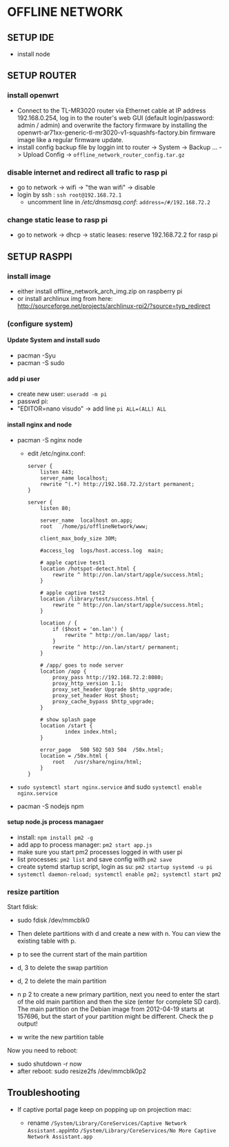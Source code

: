 # OFFLINE NETWORK

## SETUP IDE

* install node


## SETUP ROUTER

### install openwrt

* Connect to the TL-MR3020 router via Ethernet cable at IP address 192.168.0.254, log in to the router's web GUI (default login/password: admin / admin) and overwrite the factory firmware by installing the openwrt-ar71xx-generic-tl-mr3020-v1-squashfs-factory.bin firmware image like a regular firmware update.
* install config backup file by loggin int to router -> System -> Backup ... -> Upload Config -> `offline_network_router_config.tar.gz`

### disable internet and redirect all trafic to rasp pi

* go to network -> wifi -> "the wan wifi" -> disable
* login by ssh : `ssh root@192.168.72.1`
  * uncomment line in */etc/dnsmasq.conf*: `address=/#/192.168.72.2`

### change static lease to rasp pi

* go to network -> dhcp -> static leases: reserve 192.168.72.2 for rasp pi

## SETUP RASPPI

### install image

* either install offline_network_arch_img.zip on raspberry pi
* or install archlinux img from here: <http://sourceforge.net/projects/archlinux-rpi2/?source=typ_redirect>

### (configure system)

#### Update System and install sudo

* pacman -Syu
* pacman -S sudo

#### add pi user

* create new user: `useradd -m pi`
* passwd pi: 
* "EDITOR=nano visudo" -> add line `pi ALL=(ALL) ALL`

#### install nginx and node

* pacman -S nginx node
  * edit /etc/nginx.conf:

      ```
      server {
          listen 443;
          server_name localhost;
          rewrite ^(.*) http://192.168.72.2/start permanent;
      }

      server {
          listen 80;

          server_name  localhost on.app;
          root   /home/pi/offlineNetwork/www;

          client_max_body_size 30M;

          #access_log  logs/host.access.log  main;
          
          # apple captive test1
          location /hotspot-detect.html {
              rewrite ^ http://on.lan/start/apple/success.html;
          }

          # apple captive test2
          location /library/test/success.html {
              rewrite ^ http://on.lan/start/apple/success.html;
          }

          location / {
              if ($host = 'on.lan') {
                  rewrite ^ http://on.lan/app/ last;
              }
              rewrite ^ http://on.lan/start/ permanent;
          }

    	  # /app/ goes to node server
          location /app {
              proxy_pass http://192.168.72.2:8080;
              proxy_http_version 1.1;
              proxy_set_header Upgrade $http_upgrade;        
              proxy_set_header Host $host;
              proxy_cache_bypass $http_upgrade;
          }

          # show splash page
          location /start {
                  index index.html;
          }

          error_page   500 502 503 504  /50x.html;
          location = /50x.html {
              root   /usr/share/nginx/html;
          }
      }
      ```
* `sudo systemctl start nginx.service` and sudo `systemctl enable nginx.service`

* pacman -S nodejs npm

#### setup node.js process managaer

* install: `npm install pm2 -g`
* add app to process manager: `pm2 start app.js`
* make sure you start pm2 processes logged in with user pi
* list processes: `pm2 list` and save config with `pm2 save`
* create sytemd startup script, login as su: `pm2 startup systemd -u pi`
* `systemctl daemon-reload; systemctl enable pm2; systemctl start pm2`

### resize partition

Start fdisk:

* sudo fdisk /dev/mmcblk0
* Then delete partitions with d and create a new with n. You can view the existing table with p.

* p to see the current start of the main partition
* d, 3 to delete the swap partition
* d, 2 to delete the main partition
* n p 2 to create a new primary partition, next you need to enter the start of the old main partition and then the size (enter for complete SD card). The main partition on the Debian image from 2012-04-19 starts at 157696, but the start of your partition might be different. Check the p output!
* w write the new partition table

Now you need to reboot:

* sudo shutdown -r now
* after reboot: sudo resize2fs /dev/mmcblk0p2


## Troubleshooting

* If captive portal page keep on popping up on projection mac:
  * rename `/System/Library/CoreServices/Captive Network Assistant.app`into `/System/Library/CoreServices/No More Captive Network Assistant.app`

  ​
